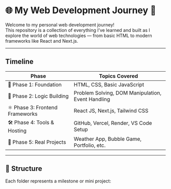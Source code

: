 # 🌐 My Web Development Journey 🚀

Welcome to my personal web development journey!  
This repository is a collection of everything I’ve learned and built as I explore the world of web technologies — from basic HTML to modern frameworks like React and Next.js.

---

## Timeline

| Phase | Topics Covered |
|-------|----------------|
| 🧱 Phase 1: Foundation | HTML, CSS, Basic JavaScript |
| 🧠 Phase 2: Logic Building | Problem Solving, DOM Manipulation, Event Handling |
| ⚛️ Phase 3: Frontend Frameworks | React JS, Next.js, Tailwind CSS |
| 🛠️ Phase 4: Tools & Hosting | GitHub, Vercel, Render, VS Code Setup |
| 🔗 Phase 5: Real Projects | Weather App, Bubble Game, Portfolio, etc. |

---

## 🧩 Structure

Each folder represents a milestone or mini project:
